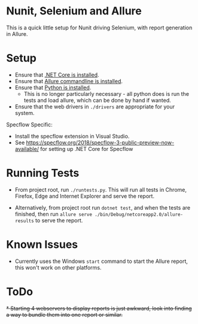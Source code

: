 # Nunit, Selenium and Allure

This is a quick little setup for Nunit driving Selenium, with report generation in Allure.



# Setup

* Ensure that [.NET Core is installed](https://dotnet.microsoft.com/download).
* Ensure that [Allure commandline is installed](https://docs.qameta.io/allure/#_installing_a_commandline).
* Ensure that [Python is installed](https://www.python.org/downloads/).
	* This is no longer particularly necessary - all python does is run the tests and load allure, which can be done by hand if wanted.
* Ensure that the web drivers in `./drivers` are appropriate for your system.

Specflow Specific:

* Install the specflow extension in Visual Studio.
* See https://specflow.org/2018/specflow-3-public-preview-now-available/ for setting up .NET Core for Specflow



# Running Tests

* From project root, run `./runtests.py`. This will run all tests in Chrome, Firefox, Edge and Internet Explorer and serve the report.

* Alternatively, from project root run `dotnet test`, and when the tests are finished, then run `allure serve ./bin/Debug/netcoreapp2.0/allure-results` to serve the report.



# Known Issues

* Currently uses the Windows `start` command to start the Allure report, this won't work on other platforms.



# ToDo

~~* Starting 4 webservers to display reports is just awkward, look into finding a way to bundle them into one report or similar.~~
